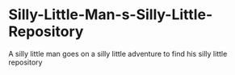 # Silly-Little-Man-s-Silly-Little-Repository
A silly little man goes on a silly little adventure to find his silly little repository
